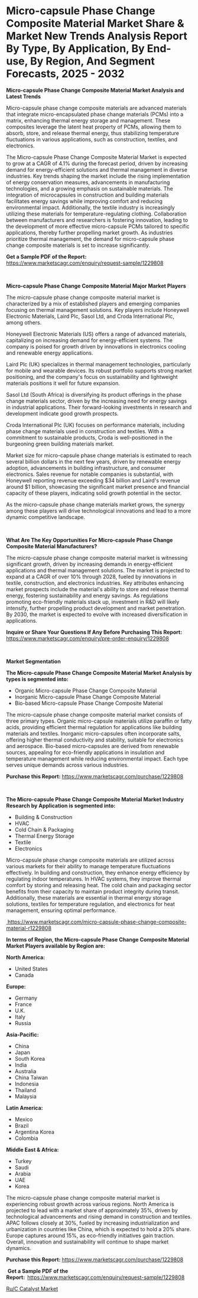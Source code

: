 <p><h1>Micro-capsule Phase Change Composite Material Market Share & Market New Trends Analysis Report By Type, By Application, By End-use, By Region, And Segment Forecasts, 2025 - 2032</h1></p><p><strong>Micro-capsule Phase Change Composite Material Market Analysis and Latest Trends</strong></p>
<p><p>Micro-capsule phase change composite materials are advanced materials that integrate micro-encapsulated phase change materials (PCMs) into a matrix, enhancing thermal energy storage and management. These composites leverage the latent heat property of PCMs, allowing them to absorb, store, and release thermal energy, thus stabilizing temperature fluctuations in various applications, such as construction, textiles, and electronics.</p><p>The Micro-capsule Phase Change Composite Material Market is expected to grow at a CAGR of 4.1% during the forecast period, driven by increasing demand for energy-efficient solutions and thermal management in diverse industries. Key trends shaping the market include the rising implementation of energy conservation measures, advancements in manufacturing technologies, and a growing emphasis on sustainable materials. The integration of microcapsules in construction and building materials facilitates energy savings while improving comfort and reducing environmental impact. Additionally, the textile industry is increasingly utilizing these materials for temperature-regulating clothing. Collaboration between manufacturers and researchers is fostering innovation, leading to the development of more effective micro-capsule PCMs tailored to specific applications, thereby further propelling market growth. As industries prioritize thermal management, the demand for micro-capsule phase change composite materials is set to increase significantly.</p></p>
<p><strong>Get a Sample PDF of the Report:&nbsp;</strong> <a href="https://www.marketscagr.com/enquiry/request-sample/1229808?utm_campaign=1999&utm_medium=2&utm_source=Github&utm_content=ia&utm_term=02022025&utm_id=micro-capsule-phase-change-composite-material">https://www.marketscagr.com/enquiry/request-sample/1229808</a></p>
<p>&nbsp;</p>
<p><strong>Micro-capsule Phase Change Composite Material Major Market Players</strong></p>
<p><p>The micro-capsule phase change composite material market is characterized by a mix of established players and emerging companies focusing on thermal management solutions. Key players include Honeywell Electronic Materials, Laird Plc, Sasol Ltd, and Croda International Plc, among others.</p><p>Honeywell Electronic Materials (US) offers a range of advanced materials, capitalizing on increasing demand for energy-efficient systems. The company is poised for growth driven by innovations in electronics cooling and renewable energy applications.</p><p>Laird Plc (UK) specializes in thermal management technologies, particularly for mobile and wearable devices. Its robust portfolio supports strong market positioning, and the company's focus on sustainability and lightweight materials positions it well for future expansion.</p><p>Sasol Ltd (South Africa) is diversifying its product offerings in the phase change materials sector, driven by the increasing need for energy savings in industrial applications. Their forward-looking investments in research and development indicate good growth prospects.</p><p>Croda International Plc (UK) focuses on performance materials, including phase change materials used in construction and textiles. With a commitment to sustainable products, Croda is well-positioned in the burgeoning green building materials market.</p><p>Market size for micro-capsule phase change materials is estimated to reach several billion dollars in the next few years, driven by renewable energy adoption, advancements in building infrastructure, and consumer electronics. Sales revenue for notable companies is substantial, with Honeywell reporting revenue exceeding $34 billion and Laird's revenue around $1 billion, showcasing the significant market presence and financial capacity of these players, indicating solid growth potential in the sector. </p><p>As the micro-capsule phase change materials market grows, the synergy among these players will drive technological innovations and lead to a more dynamic competitive landscape.</p></p>
<p>&nbsp;</p>
<p><strong>What Are The Key Opportunities For Micro-capsule Phase Change Composite Material Manufacturers?</strong></p>
<p><p>The micro-capsule phase change composite material market is witnessing significant growth, driven by increasing demands in energy-efficient applications and thermal management solutions. The market is projected to expand at a CAGR of over 10% through 2028, fueled by innovations in textile, construction, and electronics industries. Key attributes enhancing market prospects include the material's ability to store and release thermal energy, fostering sustainability and energy savings. As regulations promoting eco-friendly materials stack up, investment in R&D will likely intensify, further propelling product development and market penetration. By 2030, the market is expected to evolve with increased diversification in applications.</p></p>
<p><strong>Inquire or Share Your Questions If Any Before Purchasing This Report:</strong> <a href="https://www.marketscagr.com/enquiry/pre-order-enquiry/1229808?utm_campaign=1999&utm_medium=2&utm_source=Github&utm_content=ia&utm_term=02022025&utm_id=micro-capsule-phase-change-composite-material">https://www.marketscagr.com/enquiry/pre-order-enquiry/1229808</a></p>
<p>&nbsp;</p>
<p><strong>Market Segmentation</strong></p>
<p><strong>The Micro-capsule Phase Change Composite Material Market Analysis by types is segmented into:</strong></p>
<p><ul><li>Organic Micro-capsule Phase Change Composite Material</li><li>Inorganic Micro-capsule Phase Change Composite Material</li><li>Bio-based Micro-capsule Phase Change Composite Material</li></ul></p>
<p><p>The micro-capsule phase change composite material market consists of three primary types. Organic micro-capsule materials utilize paraffin or fatty acids, providing efficient thermal regulation for applications like building materials and textiles. Inorganic micro-capsules often incorporate salts, offering higher thermal conductivity and stability, suitable for electronics and aerospace. Bio-based micro-capsules are derived from renewable sources, appealing for eco-friendly applications in insulation and temperature management while reducing environmental impact. Each type serves unique demands across various industries.</p></p>
<p><strong>Purchase this Report:&nbsp;</strong><a href="https://www.marketscagr.com/purchase/1229808?utm_campaign=1999&utm_medium=2&utm_source=Github&utm_content=ia&utm_term=02022025&utm_id=micro-capsule-phase-change-composite-material">https://www.marketscagr.com/purchase/1229808</a></p>
<p>&nbsp;</p>
<p><strong>The Micro-capsule Phase Change Composite Material Market Industry Research by Application is segmented into:</strong></p>
<p><ul><li>Building & Construction</li><li>HVAC</li><li>Cold Chain & Packaging</li><li>Thermal Energy Storage</li><li>Textile</li><li>Electronics</li></ul></p>
<p><p>Micro-capsule phase change composite materials are utilized across various markets for their ability to manage temperature fluctuations effectively. In building and construction, they enhance energy efficiency by regulating indoor temperatures. In HVAC systems, they improve thermal comfort by storing and releasing heat. The cold chain and packaging sector benefits from their capacity to maintain product integrity during transit. Additionally, these materials are essential in thermal energy storage solutions, textiles for temperature regulation, and electronics for heat management, ensuring optimal performance.</p></p>
<p><a href="https://www.marketscagr.com/micro-capsule-phase-change-composite-material-r1229808?utm_campaign=1999&utm_medium=2&utm_source=Github&utm_content=ia&utm_term=02022025&utm_id=micro-capsule-phase-change-composite-material">&nbsp;https://www.marketscagr.com/micro-capsule-phase-change-composite-material-r1229808</a></p>
<p><strong>In terms of Region, the Micro-capsule Phase Change Composite Material Market Players available by Region are:</strong></p>
<p>
    <p> <strong> North America: </strong>
        <ul>
            <li>United States</li>
            <li>Canada</li>
        </ul>
        </p> 
    <p> <strong> Europe: </strong>
        <ul>
            <li>Germany</li>
            <li>France</li>
            <li>U.K.</li>
            <li>Italy</li>
            <li>Russia</li>
        </ul>
        </p> 
    <p> <strong> Asia-Pacific: </strong>
        <ul>
            <li>China</li>
            <li>Japan</li>
            <li>South Korea</li>
            <li>India</li>
            <li>Australia</li>
            <li>China Taiwan</li>
            <li>Indonesia</li>
            <li>Thailand</li>
            <li>Malaysia</li>
        </ul>
        </p> 
    <p> <strong> Latin America: </strong>
        <ul>
            <li>Mexico</li>
            <li>Brazil</li>
            <li>Argentina Korea</li>
            <li>Colombia</li>
        </ul>
        </p> 
    <p> <strong> Middle East & Africa: </strong>
        <ul>
            <li>Turkey</li>
            <li>Saudi</li>
            <li>Arabia</li>
            <li>UAE</li>
            <li>Korea</li>
        </ul>
    </p>
    </p>
<p><p>The micro-capsule phase change composite material market is experiencing robust growth across various regions. North America is projected to lead with a market share of approximately 35%, driven by technological advancements and rising demand in construction and textiles. APAC follows closely at 30%, fueled by increasing industrialization and urbanization in countries like China, which is expected to hold a 20% share. Europe captures around 15%, as eco-friendly initiatives gain traction. Overall, innovation and sustainability will continue to shape market dynamics.</p></p>
<p><strong>Purchase this Report: </strong><a href="https://www.marketscagr.com/purchase/1229808?utm_campaign=1999&utm_medium=2&utm_source=Github&utm_content=ia&utm_term=02022025&utm_id=micro-capsule-phase-change-composite-material">https://www.marketscagr.com/purchase/1229808</a></p>
<p>&nbsp;<strong>Get a Sample PDF of the Report:&nbsp;&nbsp;</strong><a href="https://www.marketscagr.com/enquiry/request-sample/1229808?utm_campaign=1999&utm_medium=2&utm_source=Github&utm_content=ia&utm_term=02022025&utm_id=micro-capsule-phase-change-composite-material">https://www.marketscagr.com/enquiry/request-sample/1229808</a></p>
<p><strong></strong></p>
<p><p><a href="https://github.com/tamvrosiya/Market-Research-Report-List-6/blob/main/ruc-catalyst-market.md?utm_campaign=1999&utm_medium=2&utm_source=Github&utm_content=ia&utm_term=02022025&utm_id=micro-capsule-phase-change-composite-material">Ru/C Catalyst Market</a></p></p>